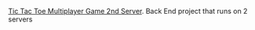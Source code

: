 [Tic Tac Toe Multiplayer Game 2nd Server](https://amirovalex.github.io/game2/). Back End project that runs on 2 servers

